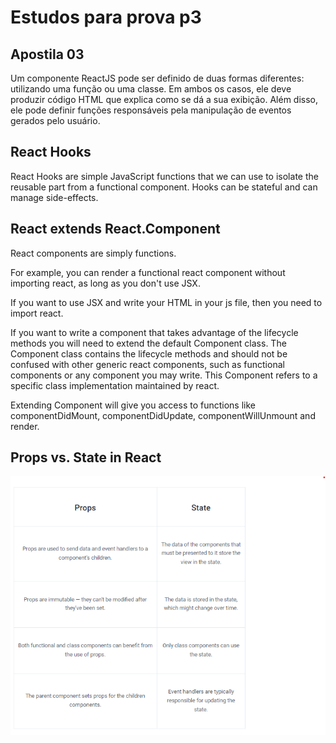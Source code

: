 
# Estudos para prova p3

## Apostila 03
Um componente ReactJS pode ser definido de duas formas diferentes: utilizando
uma função ou uma classe. Em ambos os casos, ele deve produzir código HTML que
explica como se dá a sua exibição. Além disso, ele pode definir funções
responsáveis pela manipulação de eventos gerados pelo usuário.

## React Hooks
React Hooks are simple JavaScript functions that we can use to isolate the reusable part from a functional component. Hooks can be stateful and can manage side-effects.

## React extends React.Component
React components are simply functions.

For example, you can render a functional react component without importing react, as long as you don't use JSX.

If you want to use JSX and write your HTML in your js file, then you need to import react.

If you want to write a component that takes advantage of the lifecycle methods you will need to extend the default Component class. The Component class contains the lifecycle methods and should not be confused with other generic react components, such as functional components or any component you may write. This Component refers to a specific class implementation maintained by react.

Extending Component will give you access to functions like componentDidMount, componentDidUpdate, componentWillUnmount and render.

## Props vs. State in React 

![alt text](props_vs_state.png "props_vs_state")
